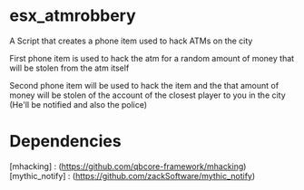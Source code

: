 # esx_atmrobbery
A Script that creates a phone item used to hack ATMs on the city

First phone item is used to hack the atm for a random amount of money that will be stolen from the atm itself

Second phone item will be used to hack the item and the that amount of money will be stolen of the account of the closest player to you in the city (He'll be notified and also the police)



# Dependencies

[mhacking] : (https://github.com/qbcore-framework/mhacking)
[mythic_notify] : (https://github.com/zackSoftware/mythic_notify)